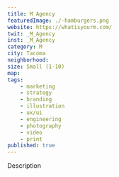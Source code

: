 ```yaml
---
title: M Agency
featuredImage: ./-hamburgers.png
website: https://whatisyourm.com/
twit: _M_Agency
inst: _M_Agency
category: M
city: Tacoma
neighborhood:
size: Small (1-10)
map: 
tags:
    - marketing
    - strategy
    - branding
    - illustration
    - ux/ui
    - engineering
    - photography
    - video
    - print
published: true
---
```


Description
